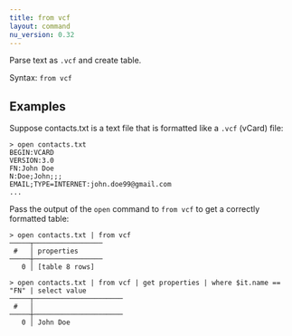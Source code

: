 ```yaml
---
title: from vcf
layout: command
nu_version: 0.32
---
```


Parse text as `.vcf` and create table.

Syntax: `from vcf`

## Examples

Suppose contacts.txt is a text file that is formatted like a `.vcf` (vCard) file:

```shell
> open contacts.txt
BEGIN:VCARD
VERSION:3.0
FN:John Doe
N:Doe;John;;;
EMAIL;TYPE=INTERNET:john.doe99@gmail.com
...
```

Pass the output of the `open` command to `from vcf` to get a correctly formatted table:

```shell
> open contacts.txt | from vcf
─────┬─────────────────
 #   │ properties
─────┼─────────────────
   0 │ [table 8 rows]
```

```shell
> open contacts.txt | from vcf | get properties | where $it.name == "FN" | select value
─────┬──────────────────────
 #   │
─────┼──────────────────────
   0 │ John Doe
```
